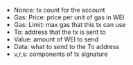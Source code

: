 - Nonce: tx count for the account
- Gas: Price: price per unit of gas in WEI
- Gas: Limit: max gas that this tx can use
- To: address that the tx is sent to
- Value: amount of WEI to send
- Data: what to send to the To address
- v,r,s: components of tx signature
